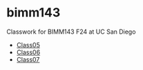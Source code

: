 # bimm143
Classwork for BIMM143 F24 at UC San Diego 
- [Class05](https://github.com/trl005/bimm143/tree/main/Class05_files/Class05_files)
- [Class06](https://github.com/trl005/bimm143/tree/main/Class06_files)
- [Class07](https://github.com/trl005/bimm143/tree/main/Class07_files)
